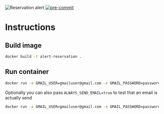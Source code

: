 ![Reservation alert](https://github.com/Johanwv/reservation-alert/actions/workflows/build.yaml/badge.svg)
[![pre-commit](https://img.shields.io/badge/pre--commit-enabled-brightgreen?logo=pre-commit)](https://github.com/pre-commit/pre-commit)

Instructions
========================================

Build image
------------

```bash
docker build -t alert-reservation .
```

Run container
------------

```bash
docker run -e GMAIL_USER=gmailuser@gmail.com -e GMAIL_PASSWORD=password -e MAIL_RECIPIENTS=recipient@gmail,recipient2@gmail.com alert-reservation
```

Optionally you can also pass `ALWAYS_SEND_EMAIL=true` to test that an email is actually send

```bash
docker run -e GMAIL_USER=gmailuser@gmail.com -e GMAIL_PASSWORD=password -e MAIL_RECIPIENTS=recipient@gmail.com -e ALWAYS_SEND_EMAIL=true alert-reservation
```
